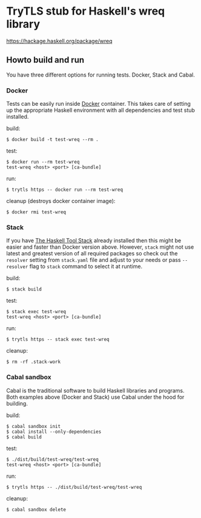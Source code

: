 
# TryTLS stub for Haskell's wreq library

https://hackage.haskell.org/package/wreq

## Howto build and run

You have three different options for running tests. Docker, Stack and
Cabal.

### Docker

Tests can be easily run inside [Docker](https://www.docker.com/)
container. This takes care of setting up the appropriate Haskell
environment with all dependencies and test stub installed.

build:

```console
$ docker build -t test-wreq --rm .
```

test:

```console
$ docker run --rm test-wreq
test-wreq <host> <port> [ca-bundle]
```

run:

```console
$ trytls https -- docker run --rm test-wreq
```

cleanup (destroys docker container image):

```console
$ docker rmi test-wreq
```

### Stack

If you have [The Haskell Tool Stack](http://www.haskellstack.org/)
already installed then this might be easier and faster than Docker
version above. However, `stack` might not use latest and greatest
version of all required packages so check out the `resolver` setting
from `stack.yaml` file and adjust to your needs or pass `--resolver`
flag to `stack` command to select it at runtime.

build:

```console
$ stack build
```

test:

```console
$ stack exec test-wreq
test-wreq <host> <port> [ca-bundle]
```

run:

```console
$ trytls https -- stack exec test-wreq
```

cleanup:

```console
$ rm -rf .stack-work
```

### Cabal sandbox

Cabal is the traditional software to build Haskell libraries and
programs. Both examples above (Docker and Stack) use Cabal under the
hood for building.

build:

```console
$ cabal sandbox init
$ cabal install --only-dependencies
$ cabal build
```

test:

```console
$ ./dist/build/test-wreq/test-wreq
test-wreq <host> <port> [ca-bundle]
```

run:

```
$ trytls https -- ./dist/build/test-wreq/test-wreq
```

cleanup:

```console
$ cabal sandbox delete
```
